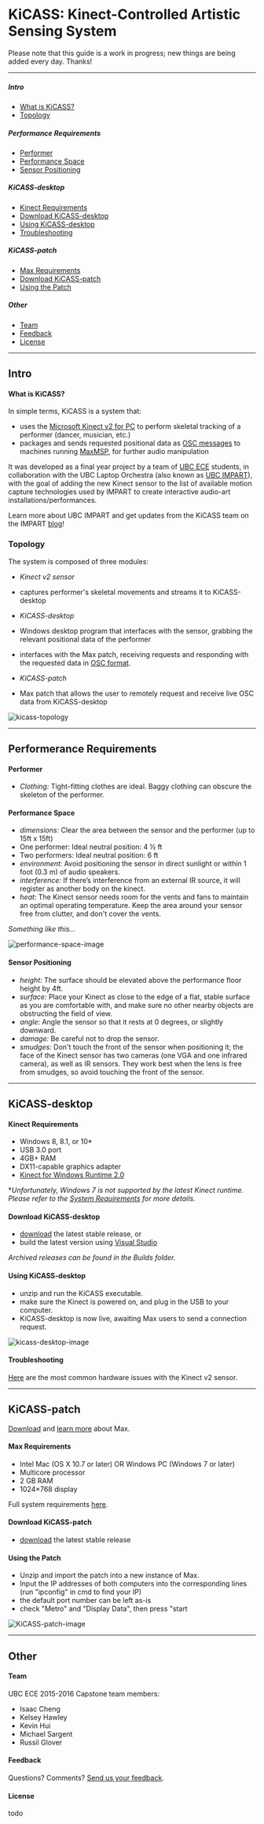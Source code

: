# KiCASS: Kinect-Controlled Artistic Sensing System


Please note that this guide is a work in progress; new things are being added every day. Thanks!

---

##### Intro

- [What is KiCASS?](#what-is-kicass)
- [Topology](#topology)

##### Performance Requirements

- [Performer](#performer)
- [Performance Space](#performance-space)
- [Sensor Positioning](#sensor-positioning)

##### KiCASS-desktop

- [Kinect Requirements](#kinect-requirements)
- [Download KiCASS-desktop](#download-kicass-desktop)
- [Using KiCASS-desktop](#using-kicass-desktop)
- [Troubleshooting](#troubleshooting)

##### KiCASS-patch

- [Max Requirements](#max-requirements)
- [Download KiCASS-patch](#download-kicass-patch)
- [Using the Patch](#using-the-patch)

##### Other

- [Team](#team)
- [Feedback](#feedback)
- [License](#license)

---

## Intro
#### What is KiCASS?
In simple terms, KiCASS is a system that:

- uses the [Microsoft Kinect v2 for PC](http://dev.windows.com/en-us/kinect/develop) to perform skeletal tracking of a performer (dancer, musician, etc.)
- packages and sends requested positional data as [OSC messages](http://archive.cnmat.berkeley.edu/OpenSoundControl/) to machines running [MaxMSP](https://cycling74.com/products/max/), for further audio manipulation

It was developed as a final year project by a team of [UBC ECE](http://www.ece.ubc.ca) students, in collaboration with the UBC Laptop Orchestra (also known as [UBC IMPART](http://www.ubcimpart.wordpress.com)), with the goal of adding the new Kinect sensor to the list of available motion capture technologies used by IMPART to create interactive audio-art installations/performances.

Learn more about UBC IMPART and get updates from the KiCASS team on the IMPART [blog](http://www.ubcimpart.wordpress.com)!

### Topology
The system is composed of three modules:

- *Kinect v2 sensor*
 - captures performer's skeletal movements and streams it to KiCASS-desktop

- *KiCASS-desktop*
 - Windows desktop program that interfaces with the sensor, grabbing the relevant positional data of the performer
 - interfaces with the Max patch, receiving requests and responding with the requested data in [OSC format](http://archive.cnmat.berkeley.edu/OpenSoundControl/).

- *KiCASS-patch*
 - Max patch that allows the user to remotely request and receive live OSC data from KiCASS-desktop

![kicass-topology](http://i.imgur.com/ISos9bh.png)

---

## Performerance Requirements
#### Performer

- *Clothing:* Tight-fitting clothes are ideal. Baggy clothing can obscure the skeleton of the performer.

#### Performance Space

- *dimensions:* Clear the area between the sensor and the performer (up to 15ft x 15ft)
- One performer: Ideal neutral position: 4 ½ ft
- Two performers: Ideal neutral position: 6 ft
- *environment:* Avoid positioning the sensor in direct sunlight or within 1 foot (0.3 m) of audio speakers.
- *interference:* If there’s interference from an external IR source, it will register as another body on the kinect.
- *heat:* The Kinect sensor needs room for the vents and fans to maintain an optimal operating temperature. Keep the area around your sensor free from clutter, and don't cover the vents.

*Something like this...*

![performance-space-image](http://i.imgur.com/sDJrKca.png)

#### Sensor Positioning

- *height:* The surface should be elevated above the performance floor height by 4ft.
- *surface:* Place your Kinect as close to the edge of a flat, stable surface as you are comfortable with, and make sure no other nearby objects are obstructing the field of view.
- *angle:* Angle the sensor so that it rests at 0 degrees, or slightly downward.
- *damage:* Be careful not to drop the sensor.
- *smudges:* Don't touch the front of the sensor when positioning it; the face of the Kinect sensor has two cameras (one VGA and one infrared camera), as well as IR sensors. They work best when the lens is free from smudges, so avoid touching the front of the sensor.

---

## KiCASS-desktop

#### Kinect Requirements

- Windows 8, 8.1, or 10*
- USB 3.0 port
- 4GB+ RAM
- DX11-capable graphics adapter
- [Kinect for Windows Runtime 2.0](https://www.microsoft.com/en-ca/download/details.aspx?id=44559)

**Unfortunately, Windows 7 is not supported by the latest Kinect runtime. Please refer to the [System Requirements](https://www.microsoft.com/en-ca/download/details.aspx?id=44559&e6b34bbe-475b-1abd-2c51-b5034bcdd6d2=True) for more details.*

#### Download KiCASS-desktop

- [download](https://drive.google.com/file/d/0B87LEJT7CsShZXk2Q3V1aFgwYTQ/view?usp=sharing) the latest stable release, or
- build the latest version using [Visual Studio](https://www.visualstudio.com/products/visual-studio-community-vs)

*Archived releases can be found in the Builds folder.*

#### Using KiCASS-desktop

- unzip and run the KiCASS executable.
- make sure the Kinect is powered on, and plug in the USB to your computer.
- KiCASS-desktop is now live, awaiting Max users to send a connection request.

![kicass-desktop-image](http://i.imgur.com/MsWsYDn.png)

#### Troubleshooting

[Here](https://support.xbox.com/en-US/xbox-on-windows/accessories/kinect-for-windows-v2-known-issues) are the most common hardware issues with the Kinect v2 sensor.

---

## KiCASS-patch

[Download](https://cycling74.com/products/max/) and [learn more](https://cycling74.com/wiki/index.php?title=Main_Page) about Max.

#### Max Requirements 

- Intel Mac (OS X 10.7 or later) OR Windows PC (Windows 7 or later)
- Multicore processor
- 2 GB RAM
- 1024×768 display

Full system requirements [here](https://cycling74.com/downloads/sys-reqs/#.Vp3eM1lyzR8).

#### Download KiCASS-patch

- [download](https://drive.google.com/file/d/0B87LEJT7CsShREVkemlxQzJIcU0/view?usp=sharing) the latest stable release

#### Using the Patch

- Unzip and import the patch into a new instance of Max. 
- Input the IP addresses of both computers into the corresponding lines (run "ipconfig" in cmd to find your IP)
- the default port number can be left as-is
- check "Metro" and "Display Data", then press "start

![KiCASS-patch-image](http://i.imgur.com/Tm1Q3uz.png)

---

## Other

#### Team

UBC ECE 2015-2016 Capstone team members:

- Isaac Cheng
- Kelsey Hawley
- Kevin Hui
- Michael Sargent
- Russil Glover

#### Feedback

Questions? Comments? [Send us your feedback](https://docs.google.com/forms/d/1tdtCNqIar6QnxPKrEYW6vaafCXlBPwTBE7qGl9ej7ow/viewform).

#### License

todo